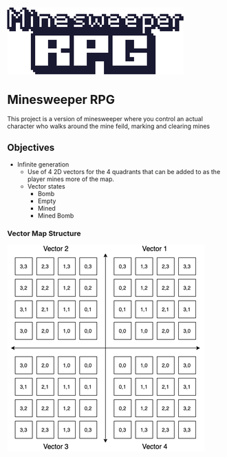 ![icon](https://github.com/maadalchemist/MinesweeperRPG/blob/main/doc/icon.png?raw=true)

# Minesweeper RPG

This project is a version of minesweeper where you control an actual character who walks around the mine feild, marking and clearing mines

## Objectives
  * Infinite generation
    * Use of 4 2D vectors for the 4 quadrants that can be added to as the player mines more of the map.
    * Vector states
      * Bomb
      * Empty
      * Mined
      * Mined Bomb
### Vector Map Structure
![vectorStructure](https://github.com/maadalchemist/MinesweeperRPG/blob/main/doc/worldVectorStructure.png?raw=true)
